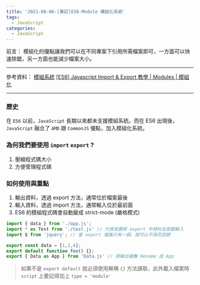 ```yaml
---
title: '2021-08-06-[筆記]ES6-Module 模組化系統'
tags:
  - JavaScript
categories:
  - JavaScript
---
```

前言：
模組化的優點讓我們可以在不同專案下引用所需檔案即可，一方面可以快速除錯，另一方面也能減少檔案大小。

<!-- more -->
---
參考資料：
[模組系統](https://eyesofkids.gitbooks.io/javascript-start-from-es6/content/part4/module_system.html)
[[ES6] Javascript Import & Export 教學 | Modules | 模組化](https://www.youtube.com/watch?v=pbVlFc0bTt8)

---

### 歷史

在 `ES6` 以前，`JavaScript` 長期以來都未支援模組系統。而在 ES6 出現後，`JavaScript` 融合了 `AMD` 跟 `CommonJS` 優點，加入模組化系統。

### 為何我們要使用 `import` `export` ?
1. 壓縮程式碼大小
2. 方便管理程式碼

### 如何使用與重點
1. 輸出資料，透過 export 方法，通常位於檔案最後
2. 輸入資料，透過 import 方法，通常輸入位於最前面
3. ES6 的模組程式碼會自動變成 strict-mode (嚴格模式)

```jsx
import { data } from './app.js';
import * as Test from './test.js' // 代表我要將 export 中資料全部都輸入
import $ from 'jquery'; // 當 export 檔案只有一個，就可以不用花括號

export const data = [1,2,4];  
export default function foo() {};
export { Data as App } from 'Data.js' // 將輸出變數 Rename 成 App
```

> 如果不是 `export default` 就必須使用解構 `{}` 方法讀取，此外載入檔案時 `script` 上要記得加上 `type = 'module'`